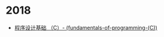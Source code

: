 # 2018

- [程序设计基础 （C）- (fundamentals-of-programming-(C))](https://github.com/Hyperzsb/BIT/tree/master/2018/fundamentals-of-programming-(C))